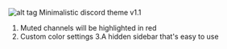 ![alt tag](https://i.imgur.com/llPUjmw.png "FCKJesus")
      Minimalistic discord theme v1.1
1. Muted channels will be highlighted in red
2. Custom color settings
3.A hidden sidebar that's easy to use
